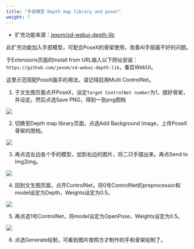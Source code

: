 ```yaml
---
title: "手部模型 Depth map library and poser"
weight: 7
---
```


- 扩充功能来源：[jexom/sd-webui-depth-lib](https://github.com/jexom/sd-webui-depth-lib)

此扩充功能加入手部模型，可配合PoseX的骨架使用，改善AI手部画不好的问题。

于Extensions页面的Install from URL输入以下网址安装： `https://github.com/jexom/sd-webui-depth-lib`，重启WebUI。

这里示范搭配PoseX画手的用法，请记得启用Multi ControlNet。

1. 于文生图页面点开PoseX，设定`Target ControlNet number`为1，摆好骨架，并设定。然后点选Save PNG，得到一张png图档

![](/posts/stable-diffusion-webui-manuals/images/cYQ21zT.webp)

2. 切换至Depth map library页面，点选Add Background Image，上传PoseX骨架的图档。

![](/posts/stable-diffusion-webui-manuals/images/kI45Q4J.webp)

3. 再点选左边各个手的模型，加到右边的图片，将二只手摆出来。再点Send to Img2img。

![](/posts/stable-diffusion-webui-manuals/images/80neOPH.webp)

4. 回到文生图页面，点开ControlNet，将0号ControlNet的preprocessor和model设定为Depth，Weights设定为0.5。

![](/posts/stable-diffusion-webui-manuals/images/REgK9Gj.webp)

5. 再点选1号ControlNet，将model设定为OpenPose，Weights设定为0.5。

![](/posts/stable-diffusion-webui-manuals/images/nvjQj43.webp)

6. 点选Generate绘制，可看到图片按照方才制作的手和骨架绘制了。
